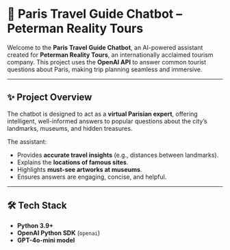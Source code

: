 # 🗼 Paris Travel Guide Chatbot – Peterman Reality Tours  

Welcome to the **Paris Travel Guide Chatbot**, an AI-powered assistant created for **Peterman Reality Tours**, an internationally acclaimed tourism company. This project uses the **OpenAI API** to answer common tourist questions about Paris, making trip planning seamless and immersive.  

---

## ✨ Project Overview  
The chatbot is designed to act as a **virtual Parisian expert**, offering intelligent, well-informed answers to popular questions about the city’s landmarks, museums, and hidden treasures.  

The assistant:  
- Provides **accurate travel insights** (e.g., distances between landmarks).  
- Explains the **locations of famous sites**.  
- Highlights **must-see artworks at museums**.  
- Ensures answers are engaging, concise, and helpful.  

---

## 🛠️ Tech Stack  
- **Python 3.9+**  
- **OpenAI Python SDK** (`openai`)  
- **GPT-4o-mini model**  


